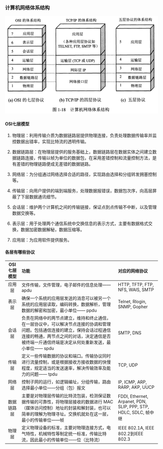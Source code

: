 ### 计算机网络体系结构
![img](./img/计算机网络体系结构.png)
#### OSI七层模型
1. 物理层：利用传输介质为数据链路层提供物理连接，负责处理数据传输率并监控数据出错率，实现比特流的透明传输。

2. 数据链路层：在物理层提供的服务基础上，数据链路层在数据实体之间建立数据链路连接，传输以帧为单位的数据包，在采用差错控制和流量控制方法，是有差错的物理链路便成无差错的数据链路。

3. 网络层：为分组通过网络选择合适的路径，实现路由选择和分组转发拥塞控制等。

4. 传输层：向用户提供的端到端服务，处理数据报错误，数据包次序，向高层屏蔽了下层数据通讯细节。

5. 会话层：维护两个计算机之间的传输链接，保证点到点传输不中断，以及管理数据交换等。

6. 表示层：用于处理两个通信系统中交换信息的表示方式，主要有数据格式交换，数据加密数据解秘，数据压缩等。

7. 应用层：为应用软件提供服务。

#### 各层有哪些协议
| OSI七层模型 | 功能 | 对应的网络协议 |
| :-----------: | :---- | :-------------- |
|  应用层   | 文件传输，文件管理，电子邮件的信息处理—— apdu | HTTP, TFTP, FTP, NFS, WAIS, SMTP |
|  表示层   | 确保一个系统的应用层发送的消息可以被另一个系统的应用层读取，编码转换，数据解析，管理数据的解密和加密，最小单位—— ppdu |  Telnet, Rlogin, SNMP, Gopher |
|  会话层   | 负责在网络中的两节点建立，维持和终止通信，在一层协议中，可以解决节点连接的协调和管理问题。包括通信连接的建立，保持会话过程通信连接的畅通，两节点之间的对话，决定通信是否被终端一斤通信终端是决定从何处重新发送，最小单位—— spdu | SMTP, DNS |
|  传输层   | 定义一些传输数据的协议和端口。传输协议同时进行流量控制，或是根据接收方接收数据的快慢程度，规定适当的发送速率，解决传输效率及能力的问题—— tpdu | TCP, UDP |
|  网络层   | 控制子网的运行，如逻辑编址，分组传输，路由选择最小单位——分组（包）报文 | IP, ICMP, ARP, RARP, AKP, UUCP |
|  数据链路层   | 主要是对物理层传输的比特流包装，检测保证数据传输的可靠性，将物理层接收的数据进行 MAC（媒体访问控制）地址的封装和解封装，也可以简单的理解为物理寻址。交换机就处在这一层，最小的传输单位——帧 | FDDI, Ethernet, Arpanet, PDN, SLIP, PPP, STP, HDLC, SDLC, 帧中继 |
|  物理层   | 定义物理设备的标准，主要对物理连接方式，电气特性，机械特性等制定统一标准，传输比特流，因此最小的传输单位——位（比特流） | IEEE 802.1A, IEEE 802.2到IEEE 802.3 |

